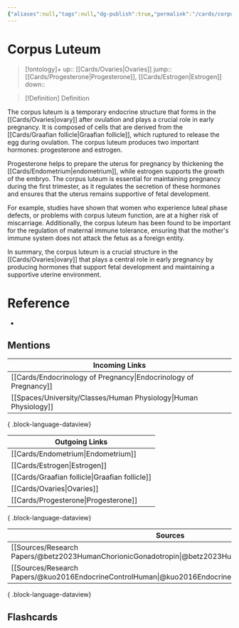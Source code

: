 ```yaml
---
{"aliases":null,"tags":null,"dg-publish":true,"permalink":"/cards/corpus-luteum/","dgPassFrontmatter":true}
---
```


# Corpus Luteum

> [!ontology]+
> up:: [[Cards/Ovaries\|Ovaries]]
> jump:: [[Cards/Progesterone\|Progesterone]], [[Cards/Estrogen\|Estrogen]]
> down:: 

> [!Definition] Definition
> 

The corpus luteum is a temporary endocrine structure that forms in the [[Cards/Ovaries\|ovary]] after ovulation and plays a crucial role in early pregnancy. It is composed of cells that are derived from the [[Cards/Graafian follicle\|Graafian follicle]], which ruptured to release the egg during ovulation. The corpus luteum produces two important hormones: progesterone and estrogen.

Progesterone helps to prepare the uterus for pregnancy by thickening the [[Cards/Endometrium\|endometrium]], while estrogen supports the growth of the embryo. The corpus luteum is essential for maintaining pregnancy during the first trimester, as it regulates the secretion of these hormones and ensures that the uterus remains supportive of fetal development.

For example, studies have shown that women who experience luteal phase defects, or problems with corpus luteum function, are at a higher risk of miscarriage. Additionally, the corpus luteum has been found to be important for the regulation of maternal immune tolerance, ensuring that the mother's immune system does not attack the fetus as a foreign entity.

In summary, the corpus luteum is a crucial structure in the [[Cards/Ovaries\|ovary]] that plays a central role in early pregnancy by producing hormones that support fetal development and maintaining a supportive uterine environment.️

# Reference
- 

## Mentions
| Incoming Links                                                      |
| ------------------------------------------------------------------- |
| [[Cards/Endocrinology of Pregnancy\|Endocrinology of Pregnancy]] |
| [[Spaces/University/Classes/Human Physiology\|Human Physiology]] |

{ .block-language-dataview}

| Outgoing Links                                    |
| ------------------------------------------------- |
| [[Cards/Endometrium\|Endometrium]]             |
| [[Cards/Estrogen\|Estrogen]]                   |
| [[Cards/Graafian follicle\|Graafian follicle]] |
| [[Cards/Ovaries\|Ovaries]]                     |
| [[Cards/Progesterone\|Progesterone]]           |

{ .block-language-dataview}

| Sources                                                                                                 |
| ------------------------------------------------------------------------------------------------------- |
| [[Sources/Research Papers/@betz2023HumanChorionicGonadotropin\|@betz2023HumanChorionicGonadotropin]] |
| [[Sources/Research Papers/@kuo2016EndocrineControlHuman\|@kuo2016EndocrineControlHuman]]             |

{ .block-language-dataview}

## Flashcards

